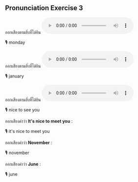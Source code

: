 ## Pronunciation Exercise 3
ออกเสียงตามสิ่งที่ได้ยิน **![](/media/audio/Monday.mp3)** 

🎙️ monday

ออกเสียงตามสิ่งที่ได้ยิน **![](/media/audio/Saturday.mp3)** 

🎙️ january

ออกเสียงตามสิ่งที่ได้ยิน **![](/media/audio/Nice&#x20;to&#x20;see&#x20;you.mp3)** 

🎙️ nice to see you

ออกเสียงคำว่า **It's nice to meet you** :

🎙️ it's nice to meet you

ออกเสียงคำว่า **November** :

🎙️ november

ออกเสียงคำว่า **June** :

🎙️ june

